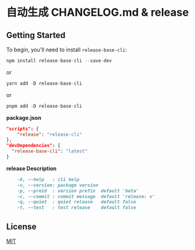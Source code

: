 # 自动生成 CHANGELOG.md & release

## Getting Started

To begin, you'll need to install `release-base-cli`:

```js
npm install release-base-cli --save-dev
```

or

```js
yarn add -D release-base-cli
```

or

```js
pnpm add -D release-base-cli
```

**package.json**

```json
"scripts": {
    "release": "release-cli"
},
"devDependencies": {
  "release-base-cli": "latest"
}
```

**release Description**

```markdown
    -h, --help   : cli help
    -v, --version: package version
    -p, --preid  : version prefix  default 'beta'
    -c, --commit : commit message  default 'release: v'
    -q, --quiet  : quiet release   default false
    -t, --test   : test release    default false
```

## License

[MIT](./LICENSE)
